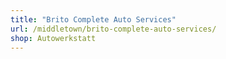 ```yaml
---
title: "Brito Complete Auto Services"
url: /middletown/brito-complete-auto-services/
shop: Autowerkstatt
---
```

